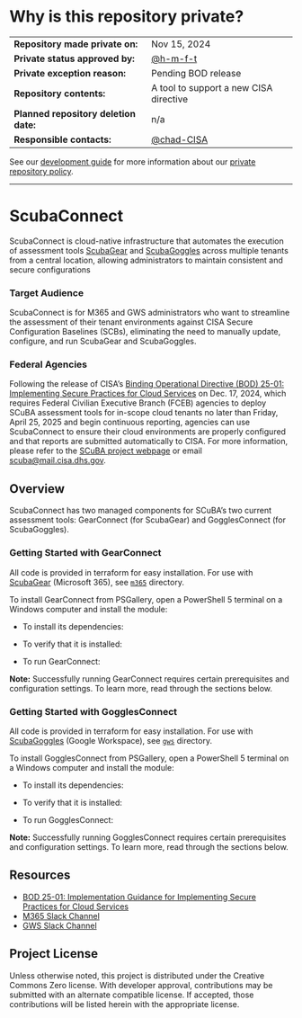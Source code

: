 # Why is this repository private? #

|                                       |                                        |
| ------------------------------------- | -------------------------------------- |
| **Repository made private on:**       | Nov 15, 2024                           |
| **Private status approved by:**       | [@h-m-f-t](https://github.com/h-m-f-t) |
| **Private exception reason:**         | Pending BOD release                    |
| **Repository contents:**              | A tool to support a new CISA directive |
| **Planned repository deletion date:** | n/a                            |
| **Responsible contacts:**             | [@chad-CISA](https://github.com/chad-CISA)  |

See our [development guide](https://github.com/cisagov/development-guide#readme)
for more information about our [private repository
policy](https://github.com/cisagov/development-guide/blob/develop/open-source-policy/practice.md#private-repositories).

- - - - -

<!-- above should be deleted once public -->

# ScubaConnect
ScubaConnect is cloud-native infrastructure that automates the execution of assessment tools [ScubaGear](https://github.com/cisagov/ScubaGear) and [ScubaGoggles](https://github.com/cisagov/ScubaGoggles) across multiple tenants from a central location, allowing administrators to maintain consistent and secure configurations

### Target Audience

ScubaConnect is for M365 and GWS administrators who want to streamline the assessment of their tenant environments against CISA Secure Configuration Baselines (SCBs), eliminating the need to manually update, configure, and run ScubaGear and ScubaGoggles.


### Federal Agencies

Following the release of CISA’s [Binding Operational Directive (BOD) 25-01: Implementing Secure Practices for Cloud Services](https://www.cisa.gov/news-events/directives/bod-25-01-implementation-guidance-implementing-secure-practices-cloud-services) on Dec. 17, 2024, which requires Federal Civilian Executive Branch (FCEB) agencies to deploy SCuBA assessment tools for in-scope cloud tenants no later than Friday, April 25, 2025 and begin continuous reporting, agencies can use ScubaConnect to ensure their cloud environments are properly configured and that reports are submitted automatically to CISA. For more information, please refer to the [SCuBA project webpage](https://www.cisa.gov/resources-tools/services/secure-cloud-business-applications-scuba-project) or email scuba@mail.cisa.dhs.gov.

## Overview

ScubaConnect has two managed components for SCuBA’s two current assessment tools: GearConnect (for ScubaGear) and GogglesConnect (for ScubaGoggles).

### Getting Started with GearConnect

All code is provided in terraform for easy installation. For use with [ScubaGear](https://github.com/cisagov/ScubaGear) (Microsoft 365), see [`m365`](m365) directory.

To install GearConnect from PSGallery, open a PowerShell 5 terminal on a Windows computer and install the module:

* To install its dependencies:

* To verify that it is installed:

* To run GearConnect:

**Note:** Successfully running GearConnect requires certain prerequisites and configuration settings. To learn more, read through the sections below.

### Getting Started with GogglesConnect

All code is provided in terraform for easy installation. For use with [ScubaGoggles](https://github.com/cisagov/ScubaGoggles) (Google Workspace), see [`gws`](gws) directory.

To install GogglesConnect from PSGallery, open a PowerShell 5 terminal on a Windows computer and install the module:

* To install its dependencies:

* To verify that it is installed:

* To run GogglesConnect:

**Note:** Successfully running GogglesConnect requires certain prerequisites and configuration settings. To learn more, read through the sections below.

## Resources

* [BOD 25-01: Implementation Guidance for Implementing Secure Practices for Cloud Services](https://www.cisa.gov/news-events/directives/bod-25-01-implementation-guidance-implementing-secure-practices-cloud-services)
* [M365 Slack Channel](https://dhscisa.enterprise.slack.com/archives/C07BH1S4TJ7)
* [GWS Slack Channel](https://dhscisa.enterprise.slack.com/archives/C07BH28LRK5)


## Project License

Unless otherwise noted, this project is distributed under the Creative Commons Zero license. With developer approval, contributions may be submitted with an alternate compatible license. If accepted, those contributions will be listed herein with the appropriate license.



